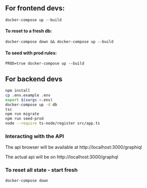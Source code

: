## For frontend devs:
`docker-compose up --build`
#### To reset to a fresh db:
`docker-compose down && docker-compose up --build`
#### To seed with prod rules:
`PROD=true docker-compose up --build`

## For backend devs
```bash
npm install
cp .env.example .env
export $(xargs <.env)
docker-compose up -d db
tsc
npm run migrate
npm run seed-prod
node --require ts-node/register src/app.ts
```

### Interacting with the API
The api browser will be available at http://localhost:3000/graphiql

The actual api will be on http://localhost:3000/graphql

### To reset all state - start fresh
```bash
docker-compose down
```

